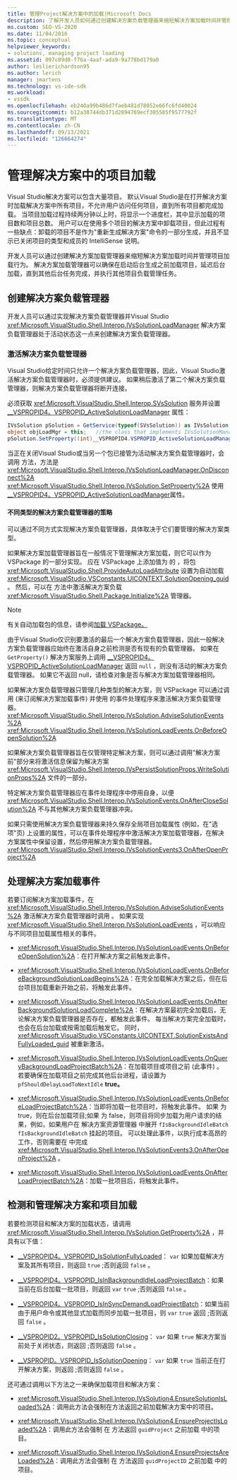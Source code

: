 ```yaml
---
title: 管理Project解决方案中的加载|Microsoft Docs
description: 了解开发人员如何通过创建解决方案负载管理器来缩短解决方案加载时间并管理项目加载行为。
ms.custom: SEO-VS-2020
ms.date: 11/04/2016
ms.topic: conceptual
helpviewer_keywords:
- solutions, managing project loading
ms.assetid: 097c89d0-f76a-4aaf-ada9-9a778bd179a0
author: leslierichardson95
ms.author: lerich
manager: jmartens
ms.technology: vs-ide-sdk
ms.workload:
- vssdk
ms.openlocfilehash: eb240a99b486d7faeb481d78052e66fc6fd40024
ms.sourcegitcommit: b12a38744db371d2894769ecf305585f9577792f
ms.translationtype: MT
ms.contentlocale: zh-CN
ms.lasthandoff: 09/13/2021
ms.locfileid: "126664274"
---
```

# <a name="manage-project-loading-in-a-solution"></a>管理解决方案中的项目加载
Visual Studio解决方案可以包含大量项目。 默认Visual Studio是在打开解决方案时加载解决方案中所有项目，不允许用户访问任何项目，直到所有项目都完成加载。 当项目加载过程持续两分钟以上时，将显示一个进度栏，其中显示加载的项目数和项目总数。 用户可以在使用多个项目的解决方案中卸载项目，但此过程有一些缺点：卸载的项目不是作为"重新生成解决方案"命令的一部分生成，并且不显示已关闭项目的类型和成员的 IntelliSense 说明。

 开发人员可以通过创建解决方案加载管理器来缩短解决方案加载时间并管理项目加载行为。 解决方案加载管理器可以确保在启动后台生成之前加载项目，延迟后台加载，直到其他后台任务完成，并执行其他项目负载管理任务。

## <a name="create-a-solution-load-manager"></a>创建解决方案负载管理器
 开发人员可以通过实现解决方案负载管理器并Visual Studio <xref:Microsoft.VisualStudio.Shell.Interop.IVsSolutionLoadManager> 解决方案负载管理器处于活动状态这一点来创建解决方案负载管理器。

### <a name="activate-a-solution-load-manager"></a>激活解决方案负载管理器
 Visual Studio给定时间只允许一个解决方案负载管理器，因此，Visual Studio激活解决方案负载管理器时，必须提供建议。 如果稍后激活了第二个解决方案负载管理器，则解决方案负载管理器将断开连接。

 必须获取 <xref:Microsoft.VisualStudio.Shell.Interop.SVsSolution> 服务并设置 [__VSPROPID4。VSPROPID_ActiveSolutionLoadManager](<xref:Microsoft.VisualStudio.Shell.Interop.__VSPROPID4.VSPROPID_ActiveSolutionLoadManager>) 属性：

```csharp
IVsSolution pSolution = GetService(typeof(SVsSolution)) as IVsSolution;
object objLoadMgr = this;   //the class that implements IVsSolutionManager
pSolution.SetProperty((int)__VSPROPID4.VSPROPID_ActiveSolutionLoadManager, objLoadMgr);
```

 当正在关闭Visual Studio或当另一个包已接管为活动解决方案负载管理器时，会调用 方法，方法是 <xref:Microsoft.VisualStudio.Shell.Interop.IVsSolutionLoadManager.OnDisconnect%2A> <xref:Microsoft.VisualStudio.Shell.Interop.IVsSolution.SetProperty%2A> 使用[__VSPROPID4。VSPROPID_ActiveSolutionLoadManager](<xref:Microsoft.VisualStudio.Shell.Interop.__VSPROPID4.VSPROPID_ActiveSolutionLoadManager>)属性。

#### <a name="strategies-for-different-kinds-of-solution-load-manager"></a>不同类型的解决方案负载管理器的策略
 可以通过不同方式实现解决方案负载管理器，具体取决于它们要管理的解决方案类型。

 如果解决方案加载管理器旨在一般情况下管理解决方案加载，则它可以作为 VSPackage 的一部分实现。 应在 VSPackage 上添加值为 的 ，将包 <xref:Microsoft.VisualStudio.Shell.ProvideAutoLoadAttribute> 设置为自动加载 <xref:Microsoft.VisualStudio.VSConstants.UICONTEXT.SolutionOpening_guid> 。 然后，可以在 方法中激活解决方案负载 <xref:Microsoft.VisualStudio.Shell.Package.Initialize%2A> 管理器。

> [!NOTE]
> 有关自动加载包的信息，请参阅[加载 VSPackage。](../extensibility/loading-vspackages.md)

 由于Visual Studio仅识别要激活的最后一个解决方案负载管理器，因此一般解决方案负载管理器应始终在激活自身之前检测是否有现有的负载管理器。 如果在 `GetProperty()` 解决方案服务上调用 [__VSPROPID4。VSPROPID_ActiveSolutionLoadManager](<xref:Microsoft.VisualStudio.Shell.Interop.__VSPROPID4.VSPROPID_ActiveSolutionLoadManager>) 返回 `null` ，则没有活动的解决方案负载管理器。 如果它不返回 null，请检查对象是否与解决方案加载管理器相同。

 如果解决方案负载管理器只管理几种类型的解决方案，则 VSPackage 可以通过调用 (来订阅解决方案加载事件) 并使用 的事件处理程序来激活解决方案负载管理器。 <xref:Microsoft.VisualStudio.Shell.Interop.IVsSolution.AdviseSolutionEvents%2A> <xref:Microsoft.VisualStudio.Shell.Interop.IVsSolutionLoadEvents.OnBeforeOpenSolution%2A>

 如果解决方案负载管理器旨在仅管理特定解决方案，则可以通过调用"解决方案前"部分来将激活信息保留为解决方案 <xref:Microsoft.VisualStudio.Shell.Interop.IVsPersistSolutionProps.WriteSolutionProps%2A> 文件的一部分。

 特定解决方案负载管理器应在事件处理程序中停用自身，以便 <xref:Microsoft.VisualStudio.Shell.Interop.IVsSolutionEvents.OnAfterCloseSolution%2A> 不与其他解决方案负载管理器冲突。

 如果只需使用解决方案负载管理器来持久保存全局项目加载属性 (例如，在"选项"页) 上设置的属性，可以在事件处理程序中激活解决方案加载管理器，在解决方案属性中保留设置，然后停用解决方案负载管理器。 <xref:Microsoft.VisualStudio.Shell.Interop.IVsSolutionEvents3.OnAfterOpenProject%2A>

## <a name="handle-solution-load-events"></a>处理解决方案加载事件
 若要订阅解决方案加载事件，在 <xref:Microsoft.VisualStudio.Shell.Interop.IVsSolution.AdviseSolutionEvents%2A> 激活解决方案负载管理器时调用 。 如果实现 <xref:Microsoft.VisualStudio.Shell.Interop.IVsSolutionLoadEvents> ，可以响应与不同项目加载属性相关的事件。

- <xref:Microsoft.VisualStudio.Shell.Interop.IVsSolutionLoadEvents.OnBeforeOpenSolution%2A>：在打开解决方案之前触发此事件。

- <xref:Microsoft.VisualStudio.Shell.Interop.IVsSolutionLoadEvents.OnBeforeBackgroundSolutionLoadBegins%2A>：在完全加载解决方案之后，但在后台项目加载重新开始之前，将触发此事件。

- <xref:Microsoft.VisualStudio.Shell.Interop.IVsSolutionLoadEvents.OnAfterBackgroundSolutionLoadComplete%2A>：在解决方案最初完全加载后，无论解决方案负载管理器是否存在，都触发此事件。 每当解决方案完全加载时，也会在后台加载或按需加载后触发它。 同时， <xref:Microsoft.VisualStudio.VSConstants.UICONTEXT.SolutionExistsAndFullyLoaded_guid> 被重新激活。

- <xref:Microsoft.VisualStudio.Shell.Interop.IVsSolutionLoadEvents.OnQueryBackgroundLoadProjectBatch%2A>：在加载项目或项目之前 (此事件) 。 若要确保在加载项目之前完成其他后台进程，请设置为 `pfShouldDelayLoadToNextIdle` **true。**

- <xref:Microsoft.VisualStudio.Shell.Interop.IVsSolutionLoadEvents.OnBeforeLoadProjectBatch%2A>：当即将加载一批项目时，将触发此事件。 如果 为 true，则在后台加载项目;如果 为 false，则项目将同步加载为用户请求的结果，例如，如果用户在 解决方案资源管理器 中展开 `fIsBackgroundIdleBatch` `fIsBackgroundIdleBatch` 挂起的项目。 可以处理此事件，以执行成本高昂的工作，否则需要在 中完成 <xref:Microsoft.VisualStudio.Shell.Interop.IVsSolutionEvents3.OnAfterOpenProject%2A> 。

- <xref:Microsoft.VisualStudio.Shell.Interop.IVsSolutionLoadEvents.OnAfterLoadProjectBatch%2A>：加载一批项目后，将触发此事件。

## <a name="detect-and-manage-solution-and-project-loading"></a>检测和管理解决方案和项目加载
 若要检测项目和解决方案的加载状态，请调用 <xref:Microsoft.VisualStudio.Shell.Interop.IVsSolution.GetProperty%2A> ，并具有以下值：

- [__VSPROPID4。VSPROPID_IsSolutionFullyLoaded](<xref:Microsoft.VisualStudio.Shell.Interop.__VSPROPID4.VSPROPID_IsSolutionFullyLoaded>)： `var` 如果加载解决方案及其所有项目，则返回 `true` ;否则返回 `false` 。

- [__VSPROPID4。VSPROPID_IsInBackgroundIdleLoadProjectBatch](<xref:Microsoft.VisualStudio.Shell.Interop.__VSPROPID4.VSPROPID_IsInBackgroundIdleLoadProjectBatch>)：如果当前在后台加载一批项目，则返回 `var` `true` ;否则返回 `false` 。

- [__VSPROPID4。VSPROPID_IsInSyncDemandLoadProjectBatch](<xref:Microsoft.VisualStudio.Shell.Interop.__VSPROPID4.VSPROPID_IsInSyncDemandLoadProjectBatch>)：如果当前由于用户命令或其他显式加载而同步加载一批项目，则 `var` `true` 返回 ;否则返回 `false` 。

- [__VSPROPID2。VSPROPID_IsSolutionClosing](<xref:Microsoft.VisualStudio.Shell.Interop.__VSPROPID2.VSPROPID_IsSolutionClosing>)： `var` 如果 `true` 解决方案当前处于关闭状态，则返回 ;否则返回 `false` 。

- [__VSPROPID。VSPROPID_IsSolutionOpening](<xref:Microsoft.VisualStudio.Shell.Interop.__VSPROPID.VSPROPID_IsSolutionOpening>)： `var` 如果 `true` 当前正在打开解决方案，则返回 ;否则返回 `false` 。

还可通过调用以下方法之一来确保加载项目和解决方案：

- <xref:Microsoft.VisualStudio.Shell.Interop.IVsSolution4.EnsureSolutionIsLoaded%2A>：调用此方法会强制在方法返回之前加载解决方案中的项目。

- <xref:Microsoft.VisualStudio.Shell.Interop.IVsSolution4.EnsureProjectIsLoaded%2A>：调用此方法会强制 在 方法返回 `guidProject` 之前加载 中的项目。

- <xref:Microsoft.VisualStudio.Shell.Interop.IVsSolution4.EnsureProjectsAreLoaded%2A>：调用此方法会强制 在 方法返回 `guidProjectID` 之前加载 中的项目。
